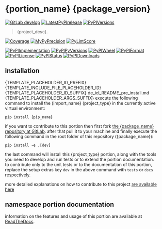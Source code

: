 <!-- THIS FILE IS EXCLUSIVELY MAINTAINED by the project aedev.tpl_namespace_root V0.3.11 -->
# {portion_name} {package_version}

[![GitLab develop](https://img.shields.io/gitlab/pipeline/{repo_group}/{package_name}/develop?logo=python)](
    {repo_url})
[![LatestPyPIrelease](
    https://img.shields.io/gitlab/pipeline/{repo_group}/{package_name}/release{pypi_versions[-1]}?logo=python)](
    {repo_url}/-/tree/release{pypi_versions[-1]})
[![PyPIVersions](https://img.shields.io/pypi/v/{package_name})](
    {pypi_url}/#history)

>{project_desc}.

[![Coverage]({repo_pages}/{package_name}/coverage.svg)](
    {repo_pages}/{package_name}/coverage/index.html)
[![MyPyPrecision]({repo_pages}/{package_name}/mypy.svg)](
    {repo_pages}/{package_name}/lineprecision.txt)
[![PyLintScore]({repo_pages}/{package_name}/pylint.svg)](
    {repo_pages}/{package_name}/pylint.log)

[![PyPIImplementation](https://img.shields.io/pypi/implementation/{package_name})](
    {repo_url}/)
[![PyPIPyVersions](https://img.shields.io/pypi/pyversions/{package_name})](
    {repo_url}/)
[![PyPIWheel](https://img.shields.io/pypi/wheel/{package_name})](
    {repo_url}/)
[![PyPIFormat](https://img.shields.io/pypi/format/{package_name})](
    {pypi_url}/)
[![PyPILicense](https://img.shields.io/pypi/l/{package_name})](
    {repo_url}/-/blob/develop/LICENSE.md)
[![PyPIStatus](https://img.shields.io/pypi/status/{package_name})](
    https://libraries.io/pypi/{pip_name})
[![PyPIDownloads](https://img.shields.io/pypi/dm/{package_name})](
    {pypi_url}/#files)


## installation

{TEMPLATE_PLACEHOLDER_ID_PREFIX}{TEMPLATE_INCLUDE_FILE_PLACEHOLDER_ID}{TEMPLATE_PLACEHOLDER_ID_SUFFIX}
    de_icl_README_pre_install.md
{TEMPLATE_PLACEHOLDER_ARGS_SUFFIX}
execute the following command to install the
{import_name} {project_type}
in the currently active virtual environment:
 
```shell script
pip install {pip_name}
```

if you want to contribute to this portion then first fork
[the {package_name} repository at GitLab](
{repo_url} "{import_name} code repository").
after that pull it to your machine and finally execute the
following command in the root folder of this repository
({package_name}):

```shell script
pip install -e .[dev]
```

the last command will install this {project_type} portion, along with the tools you need
to develop and run tests or to extend the portion documentation. to contribute only to the unit tests or to the
documentation of this portion, replace the setup extras key `dev` in the above command with `tests` or `docs`
respectively.

more detailed explanations on how to contribute to this project
[are available here](
{repo_url}/-/blob/develop/CONTRIBUTING.rst)


## namespace portion documentation

information on the features and usage of this portion are available at
[ReadTheDocs](
{docs_url}
"{package_name} documentation").
